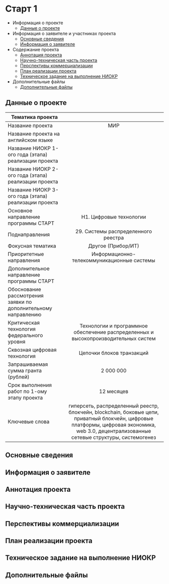 # Старт 1

* Информация о проекте
    - [Данные о проекте](#1)
* Информация о заявителе и участниках проекта
    - [Основные сведения](#2)
    - [Информация о заявителе](#3)
* Содержание проекта
    - [Аннотация проекта](#4)
    - [Научно-техническая часть проекта](#5)
    - [Перспективы коммерциализации](#6)
    - [План реализации проекта](#7)
    - [Техническое задание на выполнение НИОКР](#8)
* Дополнительные файлы
    - [Дополнительные файлы](#9)

<a name="1"><h2>Данные о проекте</h2></a>

| Тематика проекта        |           |
| ------------- |:-------------:| 
| Название проекта        | МИР           | 
| Название проекта на английском языке      |  | 
| Название НИОКР 1-ого года (этапа) реализации проекта |       | 
| Название НИОКР 2-ого года (этапа) реализации проекта |        | 
| Название НИОКР 3-ого года (этапа) реализации проекта |        | 
| Основное направление программы СТАРТ | Н1. Цифровые технологии | 
| Поднаправления | 29. Системы распределенного реестра | 
| Фокусная тематика | Другое (Прибор/ИТ) | 
| Приоритетные направления | Информационно-телекоммуникационные системы | 
| Дополнительное направление программы СТАРТ |  | 
| Обоснование рассмотрения заявки по дополнительному направлению |  | 
| Критическая технология федерального уровня | Технологии и программное обеспечение распределенных и высокопроизводительных систем | 
| Сквозная цифровая технология | Цепочки блоков транзакций | 
| Запрашиваемая сумма гранта (рублей) | 2 000 000 | 
| Срок выполнения работ по 1-ому этапу проекта | 12 месяцев | 
| Ключевые слова | гиперсеть, распределенный реестр, блокчейн, blockchain, боковые цепи, приватный блокчейн, цифровые платформы, цифровая экономика, web 3.0, децентрализованные сетевые структуры, системогенез | 

<a name="2"><h2>Основные сведения</h2></a>
<a name="3"><h2>Информация о заявителе</h2></a>
<a name="4"><h2>Аннотация проекта</h2></a>
<a name="5"><h2>Научно-техническая часть проекта</h2></a>
<a name="6"><h2>Перспективы коммерциализации</h2></a>
<a name="7"><h2>План реализации проекта</h2></a>
<a name="8"><h2>Техническое задание на выполнение НИОКР</h2></a>
<a name="9"><h2>Дополнительные файлы</h2></a>